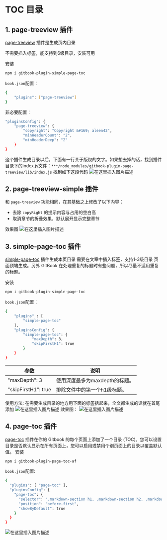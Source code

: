 #  TOC 目录



## 1. page-treeview 插件
[page-treeview](https://www.npmjs.com/package/gitbook-plugin-page-treeview-simple) 插件是生成页内目录

不需要插入标签，能支持到6级目录，安装可用

安装

```bash
npm i gitbook-plugin-simple-page-toc
```
`book.json`配置：
```bash
{
    "plugins": ["page-treeview"]
}
```
非必要配置：

```bash
"pluginsConfig": {
    "page-treeview": {
        "copyright": "Copyright &#169; aleen42",
        "minHeaderCount": "2",
        "minHeaderDeep": "2"
    }
}
```
这个插件生成目录以后，下面有一行关于版权的文字。如果想去掉的话，找到插件目录下的index.js文件：`***/node_modules/gitbook-plugin-page-treeview/lib/index.js` 找到如下这段代码
![在这里插入图片描述](https://i-blog.csdnimg.cn/blog_migrate/b6f803569d40624e05850e08d87dbbb6.png)


##  2. page-treeview-simple 插件
和 `page-treeview` 功能相同，在其基础之上修改了以下内容：

 - 去除 `copyRight` 的提示内容与占用的空白高
 - 取消章节的折叠效果，默认展开显示完整章节



效果图
![在这里插入图片描述](https://i-blog.csdnimg.cn/blog_migrate/a1c639583ea1470fc2f6bb60ddd88f3d.png)

##  3. simple-page-toc 插件
[simple-page-toc](https://www.npmjs.com/package/gitbook-plugin-simple-page-toc) 插件生成本页目录 需要在文章中插入标签，支持1-3级目录 页面顶端生成。另外 GitBook 在处理重复的标题时有些问题，所以尽量不适用重复的标题。

安装

```bash
npm i gitbook-plugin-simple-page-toc
```
`book.json`配置：
```bash
{
    "plugins" : [
        "simple-page-toc"
    ],
    "pluginsConfig": {
        "simple-page-toc": {
            "maxDepth": 3,
            "skipFirstH1": true
        }
    }
}
```
|参数|	说明|
|--|--|
|"maxDepth": 3|	使用深度最多为maxdepth的标题。|
|"skipFirstH1": true|	排除文件中的第一个h1级标题。|

使用方法: 在需要生成目录的地方用下面的标签括起来，全文都生成的话就在首尾添加
![在这里插入图片描述](https://i-blog.csdnimg.cn/blog_migrate/ac1b4749770395facaae62e371658266.png)
效果图：
![在这里插入图片描述](https://i-blog.csdnimg.cn/blog_migrate/eafe943c04ff1be6409a0f7ff40b0ce8.png)

##  4. page-toc 插件
[page-toc](https://www.npmjs.com/package/gitbook-plugin-page-toc-af) 插件在你的 Gitbook 的每个页面上添加了一个目录 (TOC)。您可以设置目录是否默认显示在所有页面上，您可以启用或禁用个别页面上的目录以覆盖默认值。
安装

```bash
npm i gitbook-plugin-page-toc-af
```
`book.json`配置:

```bash
{
  "plugins": [ "page-toc" ],
  "pluginsConfig": {
    "page-toc": {
      "selector": ".markdown-section h1, .markdown-section h2, .markdown-section h3, .markdown-section h4",
      "position": "before-first",
      "showByDefault": true
    }
  }
}
```
![在这里插入图片描述](https://i-blog.csdnimg.cn/blog_migrate/acd48afc84ad97b46539175da780edcc.png)

